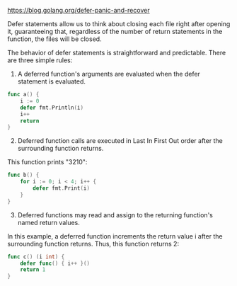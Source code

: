 https://blog.golang.org/defer-panic-and-recover

Defer statements allow us to think about closing each file right after opening it, guaranteeing that, regardless of the number of return statements in the function, the files will be closed.

The behavior of defer statements is straightforward and predictable. There are three simple rules:

1. A deferred function's arguments are evaluated when the defer statement is evaluated.

```go
func a() {
    i := 0
    defer fmt.Println(i)
    i++
    return
}
```

2. Deferred function calls are executed in Last In First Out order after the surrounding function returns.

This function prints "3210":

```go
func b() {
    for i := 0; i < 4; i++ {
        defer fmt.Print(i)
    }
}
```

3. Deferred functions may read and assign to the returning function's named return values.

In this example, a deferred function increments the return value i after the surrounding function returns. Thus, this function returns 2:

```go
func c() (i int) {
    defer func() { i++ }()
    return 1
}
```